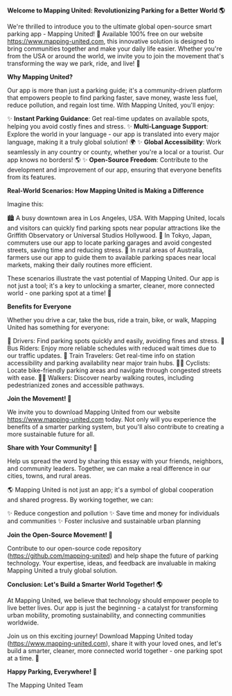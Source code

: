 **Welcome to Mapping United: Revolutionizing Parking for a Better World 🌎**

We're thrilled to introduce you to the ultimate global open-source smart parking app - Mapping United! 🚀 Available 100% free on our website https://www.mapping-united.com, this innovative solution is designed to bring communities together and make your daily life easier. Whether you're from the USA or around the world, we invite you to join the movement that's transforming the way we park, ride, and live! 🌟

**Why Mapping United?**

Our app is more than just a parking guide; it's a community-driven platform that empowers people to find parking faster, save money, waste less fuel, reduce pollution, and regain lost time. With Mapping United, you'll enjoy:

✨ **Instant Parking Guidance**: Get real-time updates on available spots, helping you avoid costly fines and stress.
✨ **Multi-Language Support**: Explore the world in your language - our app is translated into every major language, making it a truly global solution! 🌍
✨ **Global Accessibility**: Work seamlessly in any country or county, whether you're a local or a tourist. Our app knows no borders! 🌎
✨ **Open-Source Freedom**: Contribute to the development and improvement of our app, ensuring that everyone benefits from its features.

**Real-World Scenarios: How Mapping United is Making a Difference**

Imagine this:

🏙️ A busy downtown area in Los Angeles, USA. With Mapping United, locals and visitors can quickly find parking spots near popular attractions like the Griffith Observatory or Universal Studios Hollywood.
🚗 In Tokyo, Japan, commuters use our app to locate parking garages and avoid congested streets, saving time and reducing stress.
💚 In rural areas of Australia, farmers use our app to guide them to available parking spaces near local markets, making their daily routines more efficient.

These scenarios illustrate the vast potential of Mapping United. Our app is not just a tool; it's a key to unlocking a smarter, cleaner, more connected world - one parking spot at a time! 🌟

**Benefits for Everyone**

Whether you drive a car, take the bus, ride a train, bike, or walk, Mapping United has something for everyone:

🚗 Drivers: Find parking spots quickly and easily, avoiding fines and stress.
🚌 Bus Riders: Enjoy more reliable schedules with reduced wait times due to our traffic updates.
🚂 Train Travelers: Get real-time info on station accessibility and parking availability near major train hubs.
🚴‍♀️ Cyclists: Locate bike-friendly parking areas and navigate through congested streets with ease.
🚶‍♂️ Walkers: Discover nearby walking routes, including pedestrianized zones and accessible pathways.

**Join the Movement! 🌟**

We invite you to download Mapping United from our website https://www.mapping-united.com today. Not only will you experience the benefits of a smarter parking system, but you'll also contribute to creating a more sustainable future for all.

**Share with Your Community! 📢**

Help us spread the word by sharing this essay with your friends, neighbors, and community leaders. Together, we can make a real difference in our cities, towns, and rural areas.

🌎 Mapping United is not just an app; it's a symbol of global cooperation and shared progress. By working together, we can:

✨ Reduce congestion and pollution
✨ Save time and money for individuals and communities
✨ Foster inclusive and sustainable urban planning

**Join the Open-Source Movement! 🚀**

Contribute to our open-source code repository (https://github.com/mapping-united) and help shape the future of parking technology. Your expertise, ideas, and feedback are invaluable in making Mapping United a truly global solution.

**Conclusion: Let's Build a Smarter World Together! 🌎**

At Mapping United, we believe that technology should empower people to live better lives. Our app is just the beginning - a catalyst for transforming urban mobility, promoting sustainability, and connecting communities worldwide.

Join us on this exciting journey! Download Mapping United today (https://www.mapping-united.com), share it with your loved ones, and let's build a smarter, cleaner, more connected world together - one parking spot at a time. 🌟

**Happy Parking, Everywhere! 🚗**

The Mapping United Team